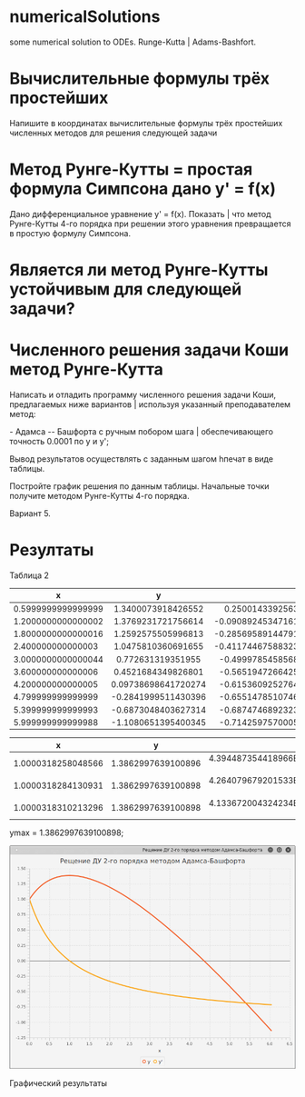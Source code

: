 # numericalSolutions
some numerical solution to ODEs. Runge-Kutta | Adams-Bashfort.


Вычислительные формулы трёх простейших 
=======================================

Напишите в координатах вычислительные формулы трёх простейших численных
методов для решения следующей задачи


Метод Рунге-Кутты = простая формула Симпсона дано y' = f(x)
===========================================================

Дано дифференциальное уравнение y' = f(x). Показать | что метод
Рунге-Кутты 4-го порядка при решении этого уравнения превращается в
простую формулу Симпсона.


Является ли метод Рунге-Кутты устойчивым для следующей задачи?
==============================================================


Численного решения задачи Коши метод Рунге-Кутта
================================================

Написать и отладить программу численного решения задачи Коши,
предлагаемых ниже вариантов | используя указанный преподавателем метод:

\- Адамса -- Башфорта c ручным побором шага | обеспечивающего точность
0.0001 по у и y';

Вывод результатов осуществлять с заданным шагом hпечат в виде таблицы.

Постройте график решения по данным таблицы. Начальные точки получите
методом Рунге-Кутты 4-го порядка.

Вариант 5.


Резултаты
=========

Таблица 2

x | y | y'     
|---|:---:|---:|             
0.5999999999999999 | 1.3400073918426552 | 0.2500143392563918
1.2000000000000002 | 1.3769231721756614 | -0.09089245347161563
1.8000000000000016 | 1.2592575505996813 | -0.28569589144791063
2.400000000000003 | 1.0475810360691655 | -0.41174467588323316
3.0000000000000044 | 0.772631319351955  | -0.4999785458568325
3.600000000000006 | 0.4521684349826801 | -0.5651947266425741
4.200000000000005 | 0.09738698641720274 | -0.6153609252764398
4.799999999999999 | -0.2841999511430396 | -0.6551478510746757
5.399999999999993 | -0.6873048403627314 | -0.6874746892323523
5.999999999999988 | -1.1080651395400345 | -0.7142597570005819

x | y | y'     
|---|:---:|---:| 
1.0000318258048566 | 1.3862997639100896 | 4.394487354418966E-8
1.0000318284130931 | 1.3862997639100898 | 4.264079679201533E-8
1.0000318310213296 | 1.3862997639100898 | 4.133672004324234E-8

ymax = 1.3862997639100898;

![graphical-result.png](src/graphical-result.png)

Графический результаты
